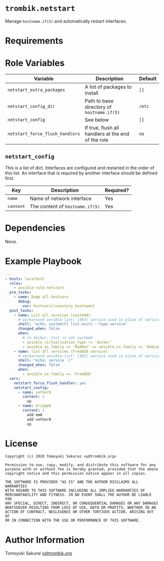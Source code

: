 # `trombik.netstart`

Manage `hostname.if(5)` and automatically restart interfaces.

# Requirements

# Role Variables

| Variable | Description | Default |
|----------|-------------|---------|
| `netstart_extra_packages` | A list of packages to install | `[]` |
| `netstart_config_dir` | Path to base directory of `hostname.if(5)` | `/etc` |
| `netstart_config` | See below | `[]` |
| `netstart_force_flush_handlers` | If true, flush all handlers at the end of the role | `no` |

## `netstart_config`

This is a list of dict. Interfaces are configured and restarted in the order
of this list. An interface that is required by another interface should be
defined first.

| Key | Description | Required? |
|-----|-------------|-----------|
| `name` | Name of network interface | Yes |
| `content` | The content of `hostname.if(5)` | Yes |

# Dependencies

None.

# Example Playbook

```yaml
---
- hosts: localhost
  roles:
    - ansible-role-netstart
  pre_tasks:
    - name: Dump all hostvars
      debug:
        var: hostvars[inventory_hostname]
  post_tasks:
    - name: List all services (systemd)
      # workaround ansible-lint: [303] service used in place of service module
      shell: "echo; systemctl list-units --type service"
      changed_when: false
      when:
        # in docker, init is not systemd
        - ansible_virtualization_type != 'docker'
        - ansible_os_family == 'RedHat' or ansible_os_family == 'Debian'
    - name: list all services (FreeBSD service)
      # workaround ansible-lint: [303] service used in place of service module
      shell: "echo; service -l"
      changed_when: false
      when:
        - ansible_os_family == 'FreeBSD'
  vars:
    netstart_force_flush_handler: yes
    netstart_config:
      - name: vether0
        content: |
          up
      - name: bridge0
        content: |
          add em0
          add vether0
          up
```

# License

```
Copyright (c) 2020 Tomoyuki Sakurai <y@trombik.org>

Permission to use, copy, modify, and distribute this software for any
purpose with or without fee is hereby granted, provided that the above
copyright notice and this permission notice appear in all copies.

THE SOFTWARE IS PROVIDED "AS IS" AND THE AUTHOR DISCLAIMS ALL WARRANTIES
WITH REGARD TO THIS SOFTWARE INCLUDING ALL IMPLIED WARRANTIES OF
MERCHANTABILITY AND FITNESS. IN NO EVENT SHALL THE AUTHOR BE LIABLE FOR
ANY SPECIAL, DIRECT, INDIRECT, OR CONSEQUENTIAL DAMAGES OR ANY DAMAGES
WHATSOEVER RESULTING FROM LOSS OF USE, DATA OR PROFITS, WHETHER IN AN
ACTION OF CONTRACT, NEGLIGENCE OR OTHER TORTIOUS ACTION, ARISING OUT OF
OR IN CONNECTION WITH THE USE OR PERFORMANCE OF THIS SOFTWARE.
```

# Author Information

Tomoyuki Sakurai <y@trombik.org>
